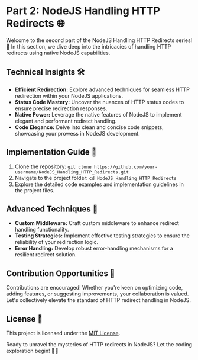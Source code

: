 # Part 2: NodeJS Handling HTTP Redirects 🌐

Welcome to the second part of the NodeJS Handling HTTP Redirects series! 🚀 In this section, we dive deep into the intricacies of handling HTTP redirects using native NodeJS capabilities.

## Technical Insights 🛠️
- **Efficient Redirection:** Explore advanced techniques for seamless HTTP redirection within your NodeJS applications.
- **Status Code Mastery:** Uncover the nuances of HTTP status codes to ensure precise redirection responses.
- **Native Power:** Leverage the native features of NodeJS to implement elegant and performant redirect handling.
- **Code Elegance:** Delve into clean and concise code snippets, showcasing your prowess in NodeJS development.

## Implementation Guide 📖
1. Clone the repository: `git clone https://github.com/your-username/NodeJS_Handling_HTTP_Redirects.git`
2. Navigate to the project folder: `cd NodeJS_Handling_HTTP_Redirects`
3. Explore the detailed code examples and implementation guidelines in the project files.

## Advanced Techniques 🚀
- **Custom Middleware:** Craft custom middleware to enhance redirect handling functionality.
- **Testing Strategies:** Implement effective testing strategies to ensure the reliability of your redirection logic.
- **Error Handling:** Develop robust error-handling mechanisms for a resilient redirect solution.

## Contribution Opportunities 🤝
Contributions are encouraged! Whether you're keen on optimizing code, adding features, or suggesting improvements, your collaboration is valued. Let's collectively elevate the standard of HTTP redirect handling in NodeJS.

## License 📄
This project is licensed under the [MIT License](LICENSE).

Ready to unravel the mysteries of HTTP redirects in NodeJS? Let the coding exploration begin! 🚀🔗
